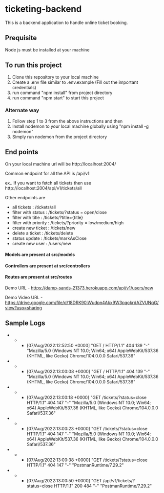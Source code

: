 # ticketing-backend
 This is a backend application to handle online ticket booking.
 
 ## Prequisite
 
 Node js must be installed at your machine
 
 ## To run this project
 
 1. Clone this repository to your local machine
 2. Create a .env file similar to .env.example (Fill out the important credentials)
 3. run command "npm install" from project directory
 4. run command "npm start" to start this project
 
 ### Alternate way 
 
 1. Follow step 1 to 3 from the above instructions and then
 2. Install nodemon to your local machine globally using "npm install -g nodemon" 
 3. Simply run nodemon from the project directory


## End points 

On your local machine url will be http://localhost:2004/

Common endpoint for all the API is /api/v1

ex.. If you want to fetch all tickets then use http://localhost:2004/api/v1/tickets/all

Other endpoints are 
 
- all tickets : /tickets/all
- filter with status : /tickets/?status = open/close
- filter with title : /tickets/?title={title}
- filter with priority : /tickets/?priority = low/medium/high
- create new ticket : /tickets/new
- delete a ticket : /tickets/delete
- status update : /tickets/markAsClose
- create new user : /users/new


#### Models are present at src/models
#### Controllers are present at src/controllers
#### Routes are present at src/routes



Demo URL - https://damp-sands-21373.herokuapp.com/api/v1/users/new

Demo Video URL -  https://drive.google.com/file/d/18DRK90iWudpn4Akx9W3pqokrdAZVUNqG/view?usp=sharing


## Sample Logs

- - - [07/Aug/2022:12:52:50 +0000] "GET / HTTP/1.1" 404 139 "-" "Mozilla/5.0 (Windows NT 10.0; Win64; x64) AppleWebKit/537.36 (KHTML, like Gecko) Chrome/104.0.0.0 Safari/537.36"
- - - [07/Aug/2022:13:00:08 +0000] "GET / HTTP/1.1" 404 139 "-" "Mozilla/5.0 (Windows NT 10.0; Win64; x64) AppleWebKit/537.36 (KHTML, like Gecko) Chrome/104.0.0.0 Safari/537.36"
- - - [07/Aug/2022:13:00:18 +0000] "GET /tickets/?status=close HTTP/1.1" 404 147 "-" "Mozilla/5.0 (Windows NT 10.0; Win64; x64) AppleWebKit/537.36 (KHTML, like Gecko) Chrome/104.0.0.0 Safari/537.36"
- - - [07/Aug/2022:13:00:23 +0000] "GET /tickets/?status=close HTTP/1.1" 404 147 "-" "Mozilla/5.0 (Windows NT 10.0; Win64; x64) AppleWebKit/537.36 (KHTML, like Gecko) Chrome/104.0.0.0 Safari/537.36"
- - - [07/Aug/2022:13:00:38 +0000] "GET /tickets/?status=close HTTP/1.1" 404 147 "-" "PostmanRuntime/7.29.2"
- - - [07/Aug/2022:13:00:50 +0000] "GET /api/v1/tickets/?status=close HTTP/1.1" 200 484 "-" "PostmanRuntime/7.29.2"




